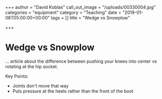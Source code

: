 +++
author = "David Koblas"
call_out_image = "/uploads/00330004.jpg"
categories = "equipment"
category = "Teaching"
date = "2019-01-08T05:00:00+00:00"
tags = []
title = "Wedge vs Snowplow"

+++
# Wedge vs Snowplow

... article about the difference between pushing your knees into center vs rotating at the hip socket.

Key Points: 

* Joints don't move that way
* Puts pressure at the heels rather than the front of the boot
